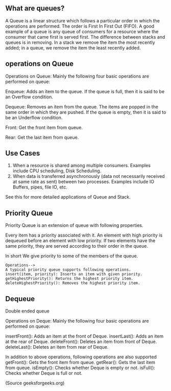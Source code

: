## What are queues?
A Queue is a linear structure which follows a particular order in which the operations are performed. The order is First In First Out (FIFO). A good example of a queue is any queue of consumers for a resource where the consumer that came first is served first. The difference between stacks and queues is in removing. In a stack we remove the item the most recently added; in a queue, we remove the item the least recently added.

## operations on Queue
Operations on Queue:
Mainly the following four basic operations are performed on queue:

Enqueue: Adds an item to the queue. If the queue is full, then it is said to be an Overflow condition.

Dequeue: Removes an item from the queue. The items are popped in the same order in which they are pushed. If the queue is empty, then it is said to be an Underflow condition.

Front: Get the front item from queue.

Rear: Get the last item from queue.

## Use Cases
1) When a resource is shared among multiple consumers. Examples include CPU scheduling, Disk Scheduling.
2) When data is transferred asynchronously (data not necessarily received at same rate as sent) between two processes. Examples include IO Buffers, pipes, file IO, etc.

See this for more detailed applications of Queue and Stack.

## Priority Queue
Priority Queue is an extension of queue with following properties.

Every item has a priority associated with it.
An element with high priority is dequeued before an element with low priority.
If two elements have the same priority, they are served according to their order in the queue.


In short We give priority to some of the members of the queue.

    Operations-->
    A typical priority queue supports following operations.
    insert(item, priority): Inserts an item with given priority.
    getHighestPriority(): Returns the highest priority item.
    deleteHighestPriority(): Removes the highest priority item.


## Dequeue
Double ended queue
 
Operations on Deque:
Mainly the following four basic operations are performed on queue:

insertFront(): Adds an item at the front of Deque.
insertLast(): Adds an item at the rear of Deque.
deleteFront(): Deletes an item from front of Deque.
deleteLast(): Deletes an item from rear of Deque.

In addition to above operations, following operations are also supported
getFront(): Gets the front item from queue.
getRear(): Gets the last item from queue.
isEmpty(): Checks whether Deque is empty or not.
isFull(): Checks whether Deque is full or not.

(Source geeksforgeeks.org)